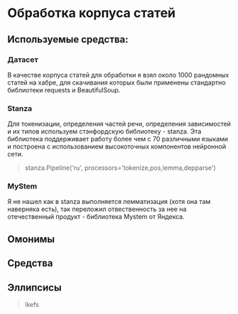 # Обработка корпуса статей

## Используемые средства:

### Датасет

В качестве корпуса статей для обработки я взял около 1000 рандомных статей на хабре, для скачивания которых были применены стандартно библиотеки requests и BeautifulSoup.

### Stanza

Для токенизации, определения частей речи, определения зависимостей и их типов используем стэнфордскую библиотеку - stanza. Эта библиотека поддерживает работу более чем с 70 различными языками и построена с использованием высокоточных компонентов нейронной сети.

> stanza.Pipeline('ru', processors='tokenize,pos,lemma,depparse')

### MyStem

Я не нашел как в stanza выполняется лемматизация (хотя она там наверняка есть), так переложил отвественность за нее на отечественный продукт - библиотека Mystem от Яндекса.

## Омонимы

## Средства

## Эллипсисы
> lkefs
